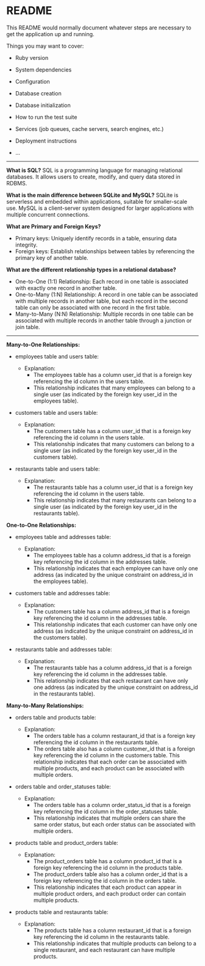 # README

This README would normally document whatever steps are necessary to get the
application up and running.

Things you may want to cover:

* Ruby version

* System dependencies

* Configuration

* Database creation

* Database initialization

* How to run the test suite

* Services (job queues, cache servers, search engines, etc.)

* Deployment instructions

* ...

---

**What is SQL?**
SQL is a programming language for managing relational databases. It allows users to create, modify, and query data stored in RDBMS.

**What is the main difference between SQLite and MySQL?**
SQLite is serverless and embedded within applications, suitable for smaller-scale use. MySQL is a client-server system designed for larger applications with multiple concurrent connections.

**What are Primary and Foreign Keys?**
- Primary keys: Uniquely identify records in a table, ensuring data integrity.
- Foreign keys: Establish relationships between tables by referencing the primary key of another table.

**What are the different relationship types in a relational database?**
- One-to-One (1:1) Relationship: Each record in one table is associated with exactly one record in another table.
- One-to-Many (1:N) Relationship: A record in one table can be associated with multiple records in another table, but each record in the second table can only be associated with one record in the first table.
- Many-to-Many (N:N) Relationship: Multiple records in one table can be associated with multiple records in another table through a junction or join table.

---

**Many-to-One Relationships:**
- employees table and users table:
  - Explanation:
    - The employees table has a column user_id that is a foreign key referencing the id column in the users table. 
    - This relationship indicates that many employees can belong to a single user (as indicated by the foreign key user_id in the employees table).

- customers table and users table:
  - Explanation:
    - The customers table has a column user_id that is a foreign key referencing the id column in the users table.
    - This relationship indicates that many customers can belong to a single user (as indicated by the foreign key user_id in the customers table).
    
- restaurants table and users table:
  - Explanation: 
    - The restaurants table has a column user_id that is a foreign key referencing the id column in the users table. 
    - This relationship indicates that many restaurants can belong to a single user (as indicated by the foreign key user_id in the restaurants table).

**One-to-One Relationships:**
- employees table and addresses table:
  - Explanation: 
    - The employees table has a column address_id that is a foreign key referencing the id column in the addresses table. 
    - This relationship indicates that each employee can have only one address (as indicated by the unique constraint on address_id in the employees table).

- customers table and addresses table:
  - Explanation: 
    - The customers table has a column address_id that is a foreign key referencing the id column in the addresses table.
    - This relationship indicates that each customer can have only one address (as indicated by the unique constraint on address_id in the customers table).
    
- restaurants table and addresses table:
  - Explanation: 
    - The restaurants table has a column address_id that is a foreign key referencing the id column in the addresses table.
    - This relationship indicates that each restaurant can have only one address (as indicated by the unique constraint on address_id in the restaurants table).

**Many-to-Many Relationships:**
- orders table and products table:
  - Explanation: 
    - The orders table has a column restaurant_id that is a foreign key referencing the id column in the restaurants table.
    - The orders table also has a column customer_id that is a foreign key referencing the id column in the customers table. This relationship indicates that each order can be associated with multiple products, and each product can be associated with multiple orders.
    
- orders table and order_statuses table:
  - Explanation:
    - The orders table has a column order_status_id that is a foreign key referencing the id column in the order_statuses table.
    - This relationship indicates that multiple orders can share the same order status, but each order status can be associated with multiple orders.
    
- products table and product_orders table:
  - Explanation:
    - The product_orders table has a column product_id that is a foreign key referencing the id column in the products table.
    - The product_orders table also has a column order_id that is a foreign key referencing the id column in the orders table.
    - This relationship indicates that each product can appear in multiple product orders, and each product order can contain multiple products.
    
- products table and restaurants table:
  - Explanation:
    - The products table has a column restaurant_id that is a foreign key referencing the id column in the restaurants table.
    - This relationship indicates that multiple products can belong to a single restaurant, and each restaurant can have multiple products.